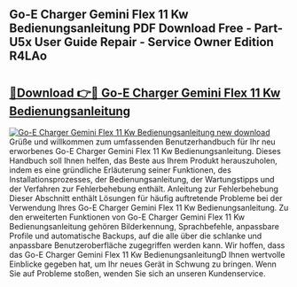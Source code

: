 ## Go-E Charger Gemini Flex 11 Kw Bedienungsanleitung PDF Download Free - Part-U5x User Guide Repair - Service Owner Edition R4LAo

# <h2><a href="http://df15u1.blite.top/?on=Go-E+Charger+Gemini+Flex+11+Kw+Bedienungsanleitung">🔗Download 👉🔴 Go-E Charger Gemini Flex 11 Kw Bedienungsanleitung</a></h2>

[![Go-E Charger Gemini Flex 11 Kw Bedienungsanleitung new download](https://i.imgur.com/lujVjoI.png)](http://df15u1.blite.top/?on=Go-E+Charger+Gemini+Flex+11+Kw+Bedienungsanleitung)
Grüße und willkommen zum umfassenden Benutzerhandbuch für Ihr neu erworbenes Go-E Charger Gemini Flex 11 Kw Bedienungsanleitung. Dieses Handbuch soll Ihnen helfen, das Beste aus Ihrem Produkt herauszuholen, indem es eine gründliche Erläuterung seiner Funktionen, des Installationsprozesses, der Bedienungsanleitung, der Wartungstipps und der Verfahren zur Fehlerbehebung enthält. Anleitung zur Fehlerbehebung Dieser Abschnitt enthält Lösungen für häufig auftretende Probleme bei der Verwendung Ihres Go-E Charger Gemini Flex 11 Kw Bedienungsanleitung. Zu den erweiterten Funktionen von Go-E Charger Gemini Flex 11 Kw Bedienungsanleitung gehören Bilderkennung, Sprachbefehle, anpassbare Profile und automatische Backups, auf die alle über die schlanke und anpassbare Benutzeroberfläche zugegriffen werden kann. Wir hoffen, dass das Go-E Charger Gemini Flex 11 Kw BedienungsanleitungD Ihnen wertvolle Einblicke gegeben hat, um Ihr neues Gerät in Schwung zu bringen. Wenn Sie auf Probleme stoßen, wenden Sie sich an unseren Kundenservice.
